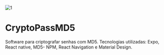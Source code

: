 ![1](https://user-images.githubusercontent.com/36957689/158617274-ca69e2f1-2cd8-47c3-839a-7b218d3f5cf9.png)


# CryptoPassMD5
Software para criptografar senhas com MD5. Tecnologias utilizadas: Expo, React native, MD5- NPM, React Navigation e Material Design.
